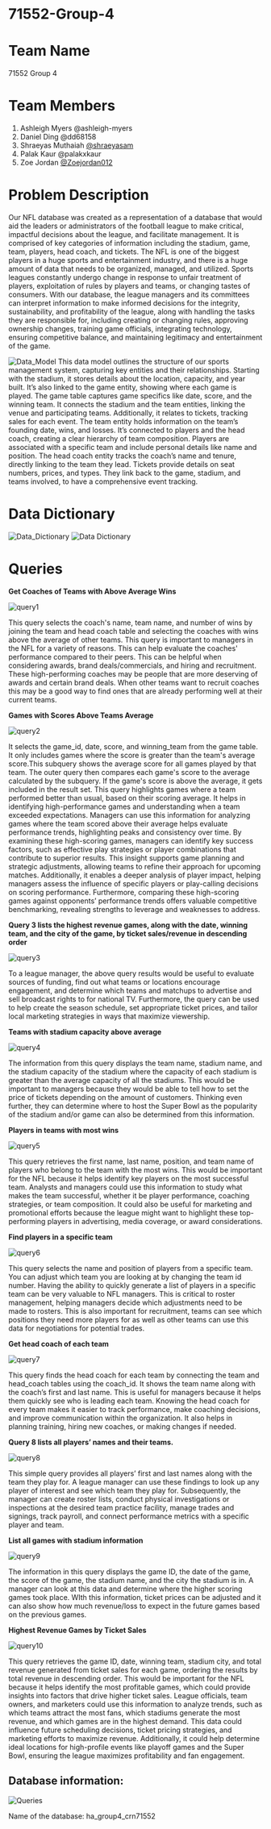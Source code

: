 # 71552-Group-4

# Team Name

71552 Group 4

# Team Members

1. Ashleigh Myers @ashleigh-myers
2. Daniel Ding @dd68158
3. Shraeyas Muthaiah [@shraeyasam](https://github.com/shraeyasam/71552-Group-4.git)
4. Palak Kaur @palakxkaur
5. Zoe Jordan [@Zoejordan012](https://github.com/Zoejordan012/MIST4610-group4-project1/blob/main/README.md)

# Problem Description
Our NFL database was created as a representation of a database that would aid the leaders or administrators of the football league to make critical, impactful decisions about the league, and facilitate management. It is comprised of key categories of information including the stadium, game, team, players, head coach, and tickets. The NFL is one of the biggest players in a huge sports and entertainment industry, and there is a huge amount of data that needs to be organized, managed, and utilized. Sports leagues constantly undergo change in response to unfair treatment of players, exploitation of rules by players and teams, or changing tastes of consumers. With our database, the league managers and its committees can interpret information to make informed decisions for the integrity, sustainability, and profitability of the league, along with handling the tasks they are responsible for, including creating or changing rules, approving ownership changes, training game officials, integrating technology, ensuring competitive balance, and maintaining legitimacy and entertainment of the game.

![Data_Model](https://github.com/shraeyasam/71552-Group-4/blob/7f5cc1801b9063f63b9f26f69e5213ba46b4420e/group_1.png)
This data model outlines the structure of our sports management system, capturing key entities and their relationships. Starting with the stadium, it stores details about the location, capacity, and year built. It’s also linked to the game entity, showing where each game is played.
The game table captures game specifics like date, score, and the winning team. It connects the stadium and the team entities, linking the venue and participating teams. Additionally, it relates to tickets, tracking sales for each event.
The team entity holds information on the team’s founding date, wins, and losses. It’s connected to players and the head coach, creating a clear hierarchy of team composition.
Players are associated with a specific team and include personal details like name and position.
The head coach entity tracks the coach’s name and tenure, directly linking to the team they lead.
Tickets provide details on seat numbers, prices, and types. They link back to the game, stadium, and teams involved, to have a comprehensive event tracking. 

# Data Dictionary

![Data_Dictionary](https://github.com/shraeyasam/71552-Group-4/blob/2c1579ceadd10e02276314df81bd33cb605ebb74/group_2.png)
![Data Dictionary](https://github.com/shraeyasam/71552-Group-4/blob/f2fc7d8c3693b427e5e27f24e03c668bb12979c4/group_3.png)

# Queries

**Get Coaches of Teams with Above Average Wins**

![query1](https://github.com/shraeyasam/71552-Group-4/blob/56264f9c6f33c6fd2da703a7e1938fe28ce3fb7b/group_4.png)



This query selects the coach's name, team name, and number of wins by joining the team and head coach table and selecting the coaches with wins above the average of other teams. This query is important to managers in the NFL for a variety of reasons. This can help evaluate the coaches' performance compared to their peers. This can be helpful when considering awards, brand deals/commercials, and hiring and recruitment. These high-performing coaches may be people that are more deserving of awards and certain brand deals. When other teams want to recruit coaches this may be a good way to find ones that are already performing well at their current teams. 

**Games with Scores Above Teams Average**

![query2](https://github.com/shraeyasam/71552-Group-4/blob/56264f9c6f33c6fd2da703a7e1938fe28ce3fb7b/group_5.png)

It selects the game_id, date, score, and winning_team from the game table. It only includes games where the score is greater than the team's average score.This subquery shows the average score for all games played by that team. The outer query then compares each game's score to the average calculated by the subquery. If the game's score is above the average, it gets included in the result set. This query highlights games where a team performed better than usual, based on their scoring average. It helps in identifying high-performance games and understanding when a team exceeded expectations. Managers can use this information for analyzing games where the team scored above their average helps evaluate performance trends, highlighting peaks and consistency over time. By examining these high-scoring games, managers can identify key success factors, such as effective play strategies or player combinations that contribute to superior results. This insight supports game planning and strategic adjustments, allowing teams to refine their approach for upcoming matches. Additionally, it enables a deeper analysis of player impact, helping managers assess the influence of specific players or play-calling decisions on scoring performance. Furthermore, comparing these high-scoring games against opponents’ performance trends offers valuable competitive benchmarking, revealing strengths to leverage and weaknesses to address.

**Query 3 lists the highest revenue games, along with the date, winning team, and the city of the game, by ticket sales/revenue in descending order**

![query3](https://github.com/shraeyasam/71552-Group-4/blob/56264f9c6f33c6fd2da703a7e1938fe28ce3fb7b/group_6.png)

To a league manager, the above query results would be useful to evaluate sources of funding, find out what teams or locations encourage engagement, and determine which teams and matchups to advertise and sell broadcast rights to for national TV. Furthermore, the query can be used to help create the season schedule, set appropriate ticket prices, and tailor local marketing strategies in ways that maximize viewership.

**Teams with stadium capacity above average**

![query4](https://github.com/shraeyasam/71552-Group-4/blob/56264f9c6f33c6fd2da703a7e1938fe28ce3fb7b/group_7.png)

The information from this query displays the team name, stadium name, and the stadium capacity of the stadium where the capacity of each stadium is greater than the average capacity of all the stadiums. This would be important to managers because they would be able to tell how to set the price of tickets depending on the amount of customers. Thinking even further, they can determine where to host the Super Bowl as the popularity of the stadium and/or game can also be determined from this information.

**Players in teams with most wins**

![query5](https://github.com/shraeyasam/71552-Group-4/blob/56264f9c6f33c6fd2da703a7e1938fe28ce3fb7b/group_8.png)

This query retrieves the first name, last name, position, and team name of players who belong to the team with the most wins. This would be important for the NFL because it helps identify key players on the most successful team. Analysts and managers could use this information to study what makes the team successful, whether it be player performance, coaching strategies, or team composition. It could also be useful for marketing and promotional efforts because the league might want to highlight these top-performing players in advertising, media coverage, or award considerations.

**Find players in a specific team**

![query6](https://github.com/shraeyasam/71552-Group-4/blob/56264f9c6f33c6fd2da703a7e1938fe28ce3fb7b/group_9.png)

This query selects the name and position of players from a specific team. You can adjust which team you are looking at by changing the team id number. Having the ability to quickly generate a list of players in a specific team can be very valuable to NFL managers. This is critical to roster management, helping managers decide which adjustments need to be made to rosters. This is also important for recruitment, teams can see which positions they need more players for as well as other teams can use this data for negotiations for potential trades. 

**Get head coach of each team**

![query7](https://github.com/shraeyasam/71552-Group-4/blob/56264f9c6f33c6fd2da703a7e1938fe28ce3fb7b/group_10.png)

This query finds the head coach for each team by connecting the team and head_coach tables using the coach_id. It shows the team name along with the coach’s first and last name. This is useful for managers because it helps them quickly see who is leading each team. Knowing the head coach for every team makes it easier to track performance, make coaching decisions, and improve communication within the organization. It also helps in planning training, hiring new coaches, or making changes if needed.


**Query 8 lists all players’ names and their teams.**

![query8](https://github.com/shraeyasam/71552-Group-4/blob/56264f9c6f33c6fd2da703a7e1938fe28ce3fb7b/group_11.png)

This simple query provides all players’ first and last names along with the team they play for. A league manager can use these findings to look up any player of interest and see which team they play for. Subsequently, the manager can create roster lists, conduct physical investigations or inspections at the desired team practice facility, manage trades and signings, track payroll, and connect performance metrics with a specific player and team.

**List all games with stadium information**

![query9](https://github.com/shraeyasam/71552-Group-4/blob/56264f9c6f33c6fd2da703a7e1938fe28ce3fb7b/group_12.png)

The information in this query displays the game ID, the date of the game, the score of the game, the stadium name, and the city the stadium is in. A manager can look at this data and determine where the higher scoring games took place. WIth this information, ticket prices can be adjusted and it can also show how much revenue/loss to expect in the future games based on the previous games.

**Highest Revenue Games by Ticket Sales**

![query10](https://github.com/shraeyasam/71552-Group-4/blob/56264f9c6f33c6fd2da703a7e1938fe28ce3fb7b/group_13.png)

This query retrieves the game ID, date, winning team, stadium city, and total revenue generated from ticket sales for each game, ordering the results by total revenue in descending order. This would be important for the NFL because it helps identify the most profitable games, which could provide insights into factors that drive higher ticket sales. League officials, team owners, and marketers could use this information to analyze trends, such as which teams attract the most fans, which stadiums generate the most revenue, and which games are in the highest demand. This data could influence future scheduling decisions, ticket pricing strategies, and marketing efforts to maximize revenue. Additionally, it could help determine ideal locations for high-profile events like playoff games and the Super Bowl, ensuring the league maximizes profitability and fan engagement.

## Database information:
![Queries](https://github.com/shraeyasam/71552-Group-4/blob/a4c680db2c2453c8ae7c42039e936b76a8850258/group_14.png)

Name of the database: ha_group4_crn71552

